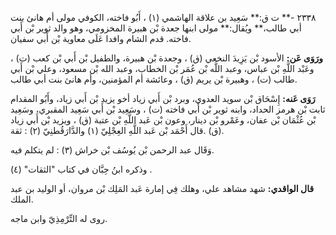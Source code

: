 ٢٣٣٨ -** ت ق:** سَعِيد بن علاقة الهاشمي (١) ، أَبُو فاخته، الكوفي مولى أم هانئ بنت أبي طالب،** ويُقال:** مولى ابنها جعدة بْن هبيرة المخزومي، وهو والد ثوير بْن أَبي فاخته. قدم الشام وافدا عَلَى معاوية بْن أَبي سفيان.

**ورَوَى عَن:** الأسود بْن يَزِيدَ النخعي (ق) ، وجعدة بْن هبيرة، والطفيل بْن أَبي بْن كعب (ت) ، وعَبْد اللَّهِ بْن عباس، وعبد اللَّه بْن عُمَر بْن الخطاب، وعبد الله بْن مسعود، وعلي بْن أَبي طالب (ت) ، وهبيرة بْن يريم (ق) ، وعائشة أم المؤمنين، وأم هانئ بنت أبي طالب.

**رَوَى عَنه:** إِسْحَاق بْن سويد العدوي، وبرد بْن أَبي زياد أخو يزيد بْن أَبي زياد، وأَبُو المقدام ثابت بْن هرمز الحداد، وابنه ثوير بْن أَبي فاخته (ت) ، وسَعِيد بْن أَبي سَعِيد المقبري، وسَعِيد بْن عُثْمَان بْن عفان، وعَمْرو بْن دينار، وعون بْن عَبد اللَّهِ بْن عتبة (ق) ، ويزيد بْن أَبي زياد (ق) .قال أَحْمَد بْن عَبد اللَّهِ العِجْلِيّ (١) والدَّارَقُطنِيّ (٢) : ثقة.

وَقَال عبد الرحمن بْن يُوسُف بْن خراش (٣) : لم يتكلم فيه.

وذكره ابنُ حِبَّان في كتاب "الثقات" (٤) .

**قال الواقدي:** شهد مشاهد علي، وهلك فِي إمارة عَبد المَلِك بْن مروان، أو الوليد بن عبد الملك.

روى له التِّرْمِذِيّ وابن ماجه.